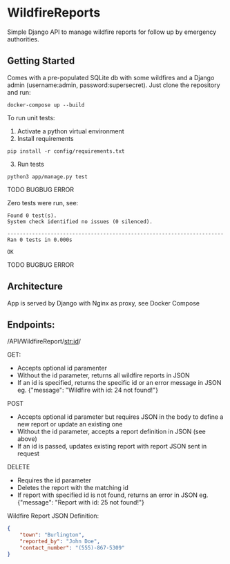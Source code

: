 # WildfireReports
Simple Django API to manage wildfire reports for follow up by emergency authorities. 


## Getting Started
Comes with a pre-populated SQLite db with some wildfires and a Django admin (username:admin, password:supersecret). Just clone the repository and run: 
```
docker-compose up --build 
```

To run unit tests:

1. Activate a python virtual environment
2. Install requirements

```
pip install -r config/requirements.txt
```

3. Run tests

```
python3 app/manage.py test  
```

TODO BUGBUG ERROR

Zero tests were run, see:

```
Found 0 test(s).
System check identified no issues (0 silenced).

----------------------------------------------------------------------
Ran 0 tests in 0.000s

OK
```

TODO BUGBUG ERROR


## Architecture
App is served by Django with Nginx as proxy, see Docker Compose


## Endpoints:
/API/WildfireReport/<str:id>/

GET:
- Accepts optional id paramenter
- Without the id parameter, returns all wildfire reports in JSON
- If an id is specified, returns the specific id or an error message in JSON eg. {"message": "Wildfire with id: 24 not found!"}

POST 
- Accepts optional id parameter but requires JSON in the body to define a new report or update an existing one
- Without the id parameter, accepts a report definition in JSON (see above)
- If an id is passed, updates existing report with report JSON sent in request

DELETE
- Requires the id parameter
- Deletes the report with the matching id
- If report with specified id is not found, returns an error in JSON eg. {"message": "Report with id: 25 not found!"}

Wildfire Report JSON Definition:
```json
{
    "town": "Burlington",
    "reported_by": "John Doe",
    "contact_number": "(555)-867-5309"
}
```
